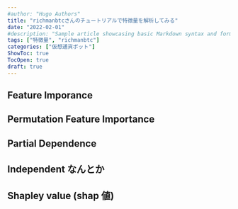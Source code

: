 ```yaml
---
#author: "Hugo Authors"
title: "richmanbtcさんのチュートリアルで特徴量を解析してみる"
date: "2022-02-01"
#description: "Sample article showcasing basic Markdown syntax and formatting for HTML elements."
tags: ["特徴量", "richmanbtc"]
categories: ["仮想通貨ボット"]
ShowToc: true
TocOpen: true
draft: true
---
```


## Feature Imporance

## Permutation Feature Importance

## Partial Dependence

## Independent なんとか

## Shapley value (shap 値)